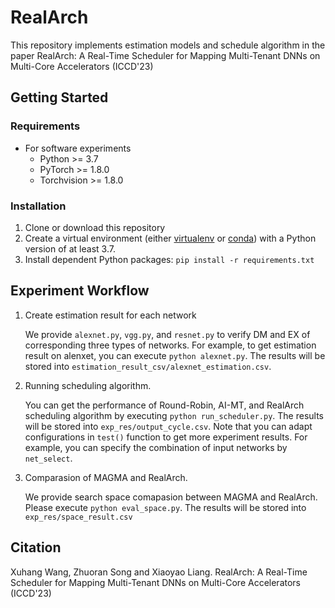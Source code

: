 # RealArch

This repository implements estimation models and schedule algorithm in the paper RealArch: A Real-Time Scheduler for Mapping Multi-Tenant DNNs on Multi-Core Accelerators (ICCD'23)

## Getting Started

### Requirements

-  For software experiments
   -  Python >= 3.7
   -  PyTorch >= 1.8.0
   -  Torchvision >= 1.8.0
### Installation

1.  Clone or download this repository
2.  Create a virtual environment (either [virtualenv](https://virtualenv.pypa.io/en/latest/) or [conda](https://docs.anaconda.com/anaconda/install/index.html)) with a Python version of at least 3.7.
3.  Install dependent Python packages: `pip install -r requirements.txt`

## Experiment Workflow

1.  Create estimation result for each network 

    We provide `alexnet.py`, `vgg.py`, and `resnet.py` to verify DM and EX of corresponding three types of networks. For example, to get estimation result on alenxet, you can execute `python alexnet.py`. The results will be stored into `estimation_result_csv/alexnet_estimation.csv`.


2.  Running scheduling algorithm.

    You can get the performance of Round-Robin, AI-MT, and RealArch scheduling algorithm by executing `python run_scheduler.py`. The results will be stored into `exp_res/output_cycle.csv`. Note that you can adapt configurations in `test()` function to get more experiment results. For example, you can specify the combination of input networks by `net_select`.

3. Comparasion of MAGMA and RealArch.

    We provide search space comapasion between MAGMA and RealArch. Please execute `python eval_space.py`. The results will be stored into `exp_res/space_result.csv`

## Citation

Xuhang Wang, Zhuoran Song and Xiaoyao Liang. RealArch: A Real-Time Scheduler for Mapping Multi-Tenant DNNs on Multi-Core Accelerators (ICCD'23)







